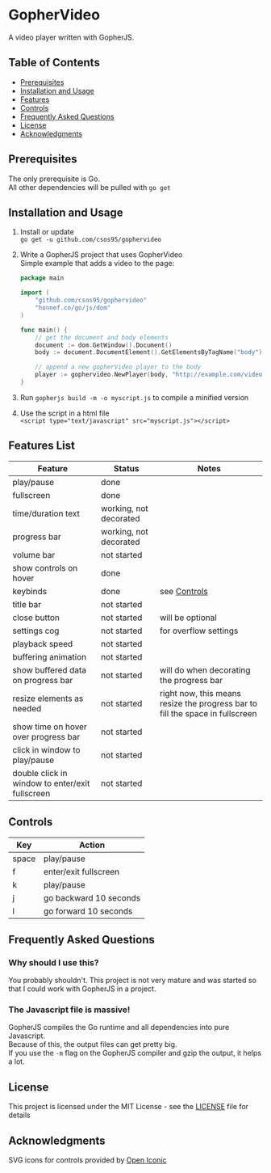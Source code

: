 # GopherVideo
A video player written with GopherJS.

## Table of Contents

  - [Prerequisites](#prerequisites)
  - [Installation and Usage](#installation-and-usage)
  - [Features](#features-list)
  - [Controls](#controls)
  - [Frequently Asked Questions](#frequently-asked-questions)
  - [License](#license)
  - [Acknowledgments](#acknowledgments)

## Prerequisites

The only prerequisite is Go.  
All other dependencies will be pulled with `go get`

## Installation and Usage

1. Install or update  
	`go get -u github.com/csos95/gophervideo`

2. Write a GopherJS project that uses GopherVideo  
	Simple example that adds a video to the page:
	```Go
	package main

	import (
		"github.com/csos95/gophervideo"
		"honnef.co/go/js/dom"
	)

	func main() {
		// get the document and body elements
		document := dom.GetWindow().Document()
		body := document.DocumentElement().GetElementsByTagName("body")[0].(*dom.HTMLBodyElement)

		// append a new gopherVideo player to the body
		player := gophervideo.NewPlayer(body, "http://example.com/video.mp4")
	}
	```
3. Run `gopherjs build -m -o myscript.js` to compile a minified version
4. Use the script in a html file  
	`<script type="text/javascript" src="myscript.js"></script>`
  

## Features List

| Feature | Status | Notes |
|-|-|-|
| play/pause | done |
| fullscreen | done |
| time/duration text | working, not decorated |
| progress bar | working, not decorated |
| volume bar | not started |
| show controls on hover | done |
| keybinds | done | see [Controls](#controls) |
| title bar | not started |
| close button | not started | will be optional |
| settings cog | not started | for overflow settings |
| playback speed | not started |
| buffering animation | not started |
| show buffered data on progress bar | not started | will do when decorating the progress bar |
| resize elements as needed | not started | right now, this means resize the progress bar to fill the space in fullscreen |
| show time on hover over progress bar | not started |
| click in window to play/pause | not started |
| double click in window to enter/exit fullscreen | not started |

## Controls
| Key | Action |
|-|-|
| space | play/pause |
| f | enter/exit fullscreen |
| k | play/pause |
| j | go backward 10 seconds |
| l | go forward 10 seconds |

## Frequently Asked Questions

### Why should I use this?

You probably shouldn't. This project is not very mature and was started so that I could work with GopherJS in a project.

### The Javascript file is massive!

GopherJS compiles the Go runtime and all dependencies into pure Javascript.  
Because of this, the output files can get pretty big.  
If you use the `-m` flag on the GopherJS compiler and gzip the output, it helps a lot.

## License
This project is licensed under the MIT License - see the [LICENSE](LICENSE) file for details

## Acknowledgments

SVG icons for controls provided by [Open Iconic](www.useiconic.com/open)
